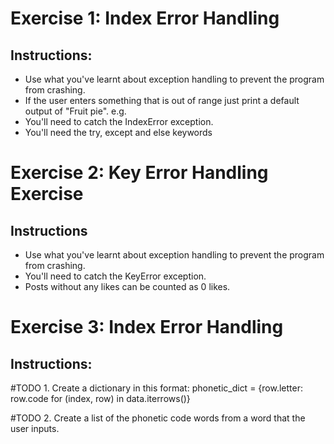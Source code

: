 # Exercise 1: Index Error Handling

## Instructions:
- Use what you've learnt about exception handling to prevent the program from crashing. 
- If the user enters something that is out of range just print a default output of "Fruit pie". e.g.
- You'll need to catch the IndexError exception.
- You'll need the try, except and else keywords


# Exercise 2: Key Error Handling Exercise

## Instructions
- Use what you've learnt about exception handling to prevent the program from crashing.
- You'll need to catch the KeyError exception.
- Posts without any likes can be counted as 0 likes.


# Exercise 3: Index Error Handling

## Instructions:

#TODO 1. Create a dictionary in this format:
phonetic_dict = {row.letter: row.code for (index, row) in data.iterrows()}

#TODO 2. Create a list of the phonetic code words from a word that the user inputs.
